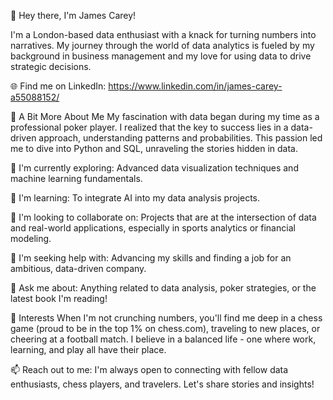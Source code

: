 👋 Hey there, I'm James Carey!

I'm a London-based data enthusiast with a knack for turning numbers into narratives. My journey through the world of data analytics is fueled by my background in business management and my love for using data to drive strategic decisions.

🌐 Find me on LinkedIn: https://www.linkedin.com/in/james-carey-a55088152/

🧩 A Bit More About Me
My fascination with data began during my time as a professional poker player. I realized that the key to success lies in a data-driven approach, understanding patterns and probabilities. This passion led me to dive into Python and SQL, unraveling the stories hidden in data.

🔭 I'm currently exploring: Advanced data visualization techniques and machine learning fundamentals.

🌱 I'm learning: To integrate AI into my data analysis projects.

👯 I'm looking to collaborate on: Projects that are at the intersection of data and real-world applications, especially in sports analytics or financial modeling.

🤔 I'm seeking help with: Advancing my skills and finding a job for an ambitious, data-driven company.

💬 Ask me about: Anything related to data analysis, poker strategies, or the latest book I'm reading!

🎲 Interests
When I'm not crunching numbers, you'll find me deep in a chess game (proud to be in the top 1% on chess.com), traveling to new places, or cheering at a football match. I believe in a balanced life - one where work, learning, and play all have their place.

📫 Reach out to me: I'm always open to connecting with fellow data enthusiasts, chess players, and travelers. Let's share stories and insights!

<!---
jcarey7/jcarey7 is a ✨ special ✨ repository because its `README.md` (this file) appears on your GitHub profile.
You can click the Preview link to take a look at your changes.
--->
